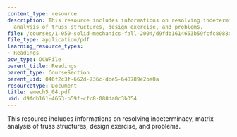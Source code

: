 ```yaml
---
content_type: resource
description: This resource includes informations on resolving indeterminacy, matrix
  analysis of truss structures, design exercise, and problems.
file: /courses/1-050-solid-mechanics-fall-2004/d9fdb1614653b59fcfc8088da0c3b354_emech5_04.pdf
file_type: application/pdf
learning_resource_types:
- Readings
ocw_type: OCWFile
parent_title: Readings
parent_type: CourseSection
parent_uid: 046f2c3f-662d-736c-dce5-648789e2ba0a
resourcetype: Document
title: emech5_04.pdf
uid: d9fdb161-4653-b59f-cfc8-088da0c3b354
---
```

This resource includes informations on resolving indeterminacy, matrix analysis of truss structures, design exercise, and problems.

